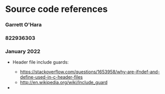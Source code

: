 # Source code references
### Garrett O'Hara
### 822936303
### January 2022

- Header file include guards:
    - https://stackoverflow.com/questions/1653958/why-are-ifndef-and-define-used-in-c-header-files 
    - http://en.wikipedia.org/wiki/Include_guard

-